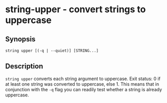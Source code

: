 # string-upper - convert strings to uppercase

## Synopsis

<!-- BEGIN SYNOPSIS -->
```
string upper [(-q | --quiet)] [STRING...]
```

<!-- END SYNOPSIS -->
## Description

<!-- BEGIN DESCRIPTION -->
`string upper` converts each string argument to uppercase. Exit status: 0 if at least one string was converted to uppercase, else 1. This means that in conjunction with the `-q` flag you can readily test whether a string is already uppercase.

<!-- END DESCRIPTION -->
<!-- BEGIN EXAMPLES -->
<!-- END EXAMPLES -->

